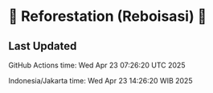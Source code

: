 
# 🌳 Reforestation (Reboisasi) 🌲

## Last Updated

GitHub Actions time: Wed Apr 23 07:26:20 UTC 2025

Indonesia/Jakarta time: Wed Apr 23 14:26:20 WIB 2025
